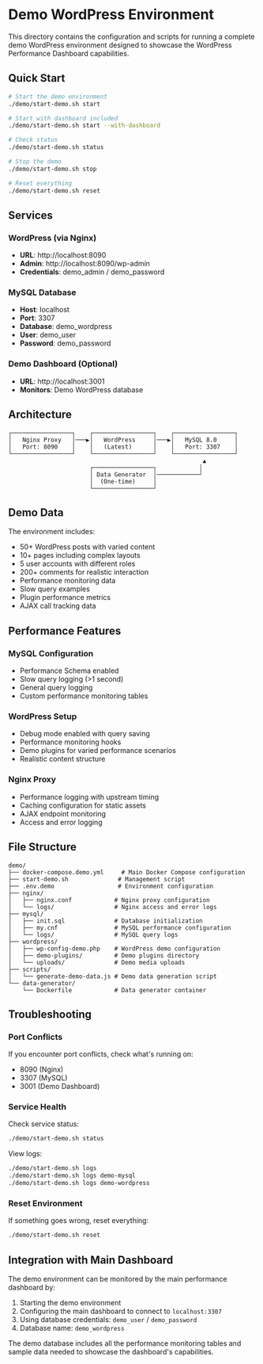# Demo WordPress Environment

This directory contains the configuration and scripts for running a complete demo WordPress environment designed to showcase the WordPress Performance Dashboard capabilities.

## Quick Start

```bash
# Start the demo environment
./demo/start-demo.sh start

# Start with dashboard included
./demo/start-demo.sh start --with-dashboard

# Check status
./demo/start-demo.sh status

# Stop the demo
./demo/start-demo.sh stop

# Reset everything
./demo/start-demo.sh reset
```

## Services

### WordPress (via Nginx)
- **URL**: http://localhost:8090
- **Admin**: http://localhost:8090/wp-admin
- **Credentials**: demo_admin / demo_password

### MySQL Database
- **Host**: localhost
- **Port**: 3307
- **Database**: demo_wordpress
- **User**: demo_user
- **Password**: demo_password

### Demo Dashboard (Optional)
- **URL**: http://localhost:3001
- **Monitors**: Demo WordPress database

## Architecture

```
┌─────────────────┐    ┌─────────────────┐    ┌─────────────────┐
│   Nginx Proxy   │───▶│   WordPress     │───▶│   MySQL 8.0     │
│   Port: 8090    │    │   (Latest)      │    │   Port: 3307    │
└─────────────────┘    └─────────────────┘    └─────────────────┘
                                                       ▲
                       ┌─────────────────┐            │
                       │ Data Generator  │────────────┘
                       │  (One-time)     │
                       └─────────────────┘
```

## Demo Data

The environment includes:
- 50+ WordPress posts with varied content
- 10+ pages including complex layouts
- 5 user accounts with different roles
- 200+ comments for realistic interaction
- Performance monitoring data
- Slow query examples
- Plugin performance metrics
- AJAX call tracking data

## Performance Features

### MySQL Configuration
- Performance Schema enabled
- Slow query logging (>1 second)
- General query logging
- Custom performance monitoring tables

### WordPress Setup
- Debug mode enabled with query saving
- Performance monitoring hooks
- Demo plugins for varied performance scenarios
- Realistic content structure

### Nginx Proxy
- Performance logging with upstream timing
- Caching configuration for static assets
- AJAX endpoint monitoring
- Access and error logging

## File Structure

```
demo/
├── docker-compose.demo.yml     # Main Docker Compose configuration
├── start-demo.sh              # Management script
├── .env.demo                  # Environment configuration
├── nginx/
│   ├── nginx.conf            # Nginx proxy configuration
│   └── logs/                 # Nginx access and error logs
├── mysql/
│   ├── init.sql              # Database initialization
│   ├── my.cnf                # MySQL performance configuration
│   └── logs/                 # MySQL query logs
├── wordpress/
│   ├── wp-config-demo.php    # WordPress demo configuration
│   ├── demo-plugins/         # Demo plugins directory
│   └── uploads/              # Demo media uploads
├── scripts/
│   └── generate-demo-data.js # Demo data generation script
└── data-generator/
    └── Dockerfile            # Data generator container
```

## Troubleshooting

### Port Conflicts
If you encounter port conflicts, check what's running on:
- 8090 (Nginx)
- 3307 (MySQL)
- 3001 (Demo Dashboard)

### Service Health
Check service status:
```bash
./demo/start-demo.sh status
```

View logs:
```bash
./demo/start-demo.sh logs
./demo/start-demo.sh logs demo-mysql
./demo/start-demo.sh logs demo-wordpress
```

### Reset Environment
If something goes wrong, reset everything:
```bash
./demo/start-demo.sh reset
```

## Integration with Main Dashboard

The demo environment can be monitored by the main performance dashboard by:

1. Starting the demo environment
2. Configuring the main dashboard to connect to `localhost:3307`
3. Using database credentials: `demo_user` / `demo_password`
4. Database name: `demo_wordpress`

The demo database includes all the performance monitoring tables and sample data needed to showcase the dashboard's capabilities.
